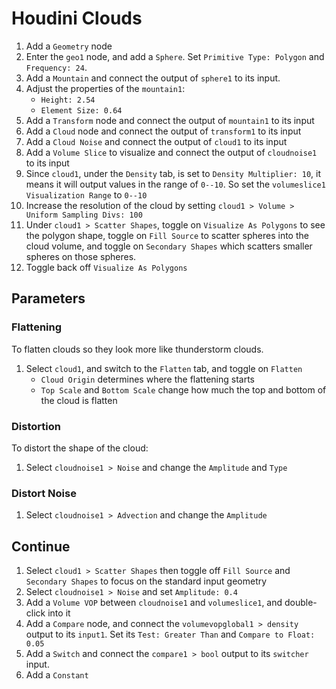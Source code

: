 # Houdini Clouds

1. Add a `Geometry` node
2. Enter the `geo1` node, and add a `Sphere`. Set `Primitive Type: Polygon` and `Frequency: 24`.
3. Add a `Mountain` and connect the output of `sphere1` to its input.
4. Adjust the properties of the `mountain1`:
    - `Height: 2.54`
    - `Element Size: 0.64`
5. Add a `Transform` node and connect the output of `mountain1` to its input
6. Add a `Cloud` node and connect the output of `transform1` to its input
7. Add a `Cloud Noise` and connect the output of `cloud1` to its input
8. Add a `Volume Slice` to visualize and connect the output of `cloudnoise1` to its input
9. Since `cloud1`, under the `Density` tab, is set to `Density Multiplier: 10`, it means it will output values in the range of `0--10`. So set the `volumeslice1` `Visualization Range` to `0--10`
10. Increase the resolution of the cloud by setting `cloud1 > Volume > Uniform Sampling Divs: 100`
11. Under `cloud1 > Scatter Shapes`, toggle on `Visualize As Polygons` to see the polygon shape, toggle on `Fill Source` to scatter spheres into the cloud volume, and toggle on `Secondary Shapes` which scatters smaller spheres on those spheres.
12. Toggle back off `Visualize As Polygons`

## Parameters

### Flattening

To flatten clouds so they look more like thunderstorm clouds.

1. Select `cloud1`, and switch to the `Flatten` tab, and toggle on `Flatten`
    - `Cloud Origin` determines where the flattening starts
    - `Top Scale` and `Bottom Scale` change how much the top and bottom of the cloud is flatten

### Distortion

To distort the shape of the cloud:

1. Select `cloudnoise1 > Noise` and change the `Amplitude` and `Type`

### Distort Noise

1. Select `cloudnoise1 > Advection` and change the `Amplitude`

## Continue

1. Select `cloud1 > Scatter Shapes` then toggle off `Fill Source` and `Secondary Shapes` to focus on the standard input geometry
2. Select `cloudnoise1 > Noise` and set `Amplitude: 0.4`
3. Add a `Volume VOP` between `cloudnoise1` and `volumeslice1`, and double-click into it
4. Add a `Compare` node, and connect the `volumevopglobal1 > density` output to its `input1`. Set its `Test: Greater Than` and `Compare to Float: 0.05`
5. Add a `Switch` and connect the `compare1 > bool` output to its `switcher` input.
6. Add a `Constant`
